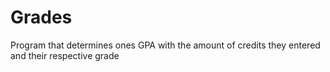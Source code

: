 # Grades
Program that determines ones GPA with the amount of credits they entered and their respective grade
